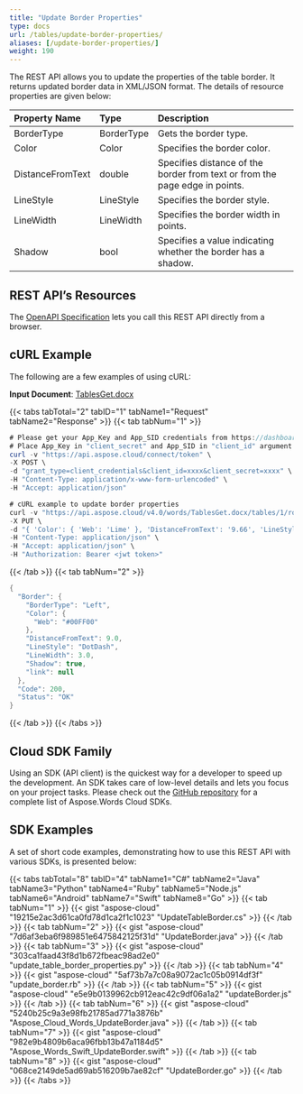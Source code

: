 ```yaml
---
title: "Update Border Properties"
type: docs
url: /tables/update-border-properties/
aliases: [/update-border-properties/]
weight: 190
---
```


The REST API allows you to update the properties of the table border. It returns updated border data in XML/JSON format. The details of resource properties are given below:

|Property Name|Type|Description|
| :- | :- | :- |
|BorderType|BorderType|Gets the border type.|
|Color|Color|Specifies the border color.|
|DistanceFromText|double|Specifies distance of the border from text or from the page edge in points.|
|LineStyle|LineStyle|Specifies the border style.|
|LineWidth|LineWidth|Specifies the border width in points.|
|Shadow|bool|Specifies a value indicating whether the border has a shadow.|

## REST API’s Resources

The [OpenAPI Specification](https://apireference.aspose.cloud/words/#/Borders/UpdateBorder) lets you call this REST API directly from a browser.

## cURL Example

The following are a few examples of using cURL:

**Input Document**: [TablesGet.docx](attachments/885355/1180119.docx)

{{< tabs tabTotal="2" tabID="1" tabName1="Request" tabName2="Response" >}}
{{< tab tabNum="1" >}}

```JAVA
# Please get your App_Key and App_SID credentials from https://dashboard.aspose.cloud/#/apps.
# Place App_Key in "client_secret" and App_SID in "client_id" argument.
curl -v "https://api.aspose.cloud/connect/token" \
-X POST \
-d "grant_type=client_credentials&client_id=xxxx&client_secret=xxxx" \
-H "Content-Type: application/x-www-form-urlencoded" \
-H "Accept: application/json"

# cURL example to update border properties
curl -v "https://api.aspose.cloud/v4.0/words/TablesGet.docx/tables/1/rows/0/cells/0/borders/left" \
-X PUT \
-d "{ 'Color': { 'Web': 'Lime' }, 'DistanceFromText': '9.66', 'LineStyle': 'DotDash', 'LineWidth': '3', 'Shadow': 'true' }" \
-H "Content-Type: application/json" \
-H "Accept: application/json" \
-H "Authorization: Bearer <jwt token>"
```

{{< /tab >}}
{{< tab tabNum="2" >}}

```JAVA
{
  "Border": {
    "BorderType": "Left",
    "Color": {
      "Web": "#00FF00"
    },
    "DistanceFromText": 9.0,
    "LineStyle": "DotDash",
    "LineWidth": 3.0,
    "Shadow": true,
    "link": null
  },
  "Code": 200,
  "Status": "OK"
}
```

{{< /tab >}}
{{< /tabs >}}

## Cloud SDK Family

Using an SDK (API client) is the quickest way for a developer to speed up the development. An SDK takes care of low-level details and lets you focus on your project tasks. Please check out the [GitHub repository](https://github.com/aspose-words-cloud) for a complete list of Aspose.Words Cloud SDKs.

## SDK Examples

A set of short code examples, demonstrating how to use this REST API with various SDKs, is presented below:

{{< tabs tabTotal="8" tabID="4" tabName1="C#" tabName2="Java" tabName3="Python" tabName4="Ruby" tabName5="Node.js" tabName6="Android" tabName7="Swift" tabName8="Go" >}}
{{< tab tabNum="1" >}}
{{< gist "aspose-cloud" "19215e2ac3d61ca0fd78d1ca2f1c1023" "UpdateTableBorder.cs" >}}
{{< /tab >}}
{{< tab tabNum="2" >}}
{{< gist "aspose-cloud" "7d6af3eba6f989851e6475842125f31d" "UpdateBorder.java" >}}
{{< /tab >}}
{{< tab tabNum="3" >}}
{{< gist "aspose-cloud" "303ca1faad43f8d1b672fbeac98ad2e0" "update_table_border_properties.py" >}}
{{< /tab >}}
{{< tab tabNum="4" >}}
{{< gist "aspose-cloud" "5af73b7a7c08a9072ac1c05b0914df3f" "update_border.rb" >}}
{{< /tab >}}
{{< tab tabNum="5" >}}
{{< gist "aspose-cloud" "e5e9b0139962cb912eac42c9df06a1a2" "updateBorder.js" >}}
{{< /tab >}}
{{< tab tabNum="6" >}}
{{< gist "aspose-cloud" "5240b25c9a3e98fb21785ad771a3876b" "Aspose_Cloud_Words_UpdateBorder.java" >}}
{{< /tab >}}
{{< tab tabNum="7" >}}
{{< gist "aspose-cloud" "982e9b4809b6aca96fbb13b47a1184d5" "Aspose_Words_Swift_UpdateBorder.swift" >}}
{{< /tab >}}
{{< tab tabNum="8" >}}
{{< gist "aspose-cloud" "068ce2149de5ad69ab516209b7ae82cf" "UpdateBorder.go" >}}
{{< /tab >}}
{{< /tabs >}}
